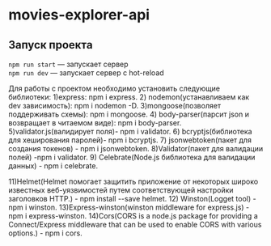 # movies-explorer-api

## Запуск проекта

`npm run start` — запускает сервер   
`npm run dev` — запускает сервер с hot-reload

Для работы с проектом необходимо установить следующие библиотеки: 
1)express: npm i express.
2) nodemon(устанавливаем как dev зависимость): npm i nodemon -D.
3)mongoose(позволяет поддерживать схемы): npm i mongoose.
4) body-parser(парсит json и возвращает в читаемом виде): npm i body-parser.
5)validator.js(валидирует поля)- npm i validator.
6) bcryptjs(библиотека для хеширования паролей)- npm i bcryptjs.
7) jsonwebtoken(пакет для создания токенов) - npm i jsonwebtoken.
8)Validator(пакет для валидации полей) -npm i validator.
9) Celebrate(Node.js библиотека для валидации данных) - npm i celebrate.

11)Helmet(Helmet помогает защитить приложение от некоторых широко известных веб-уязвимостей путем соответствующей настройки заголовков HTTP.) - npm install --save helmet.
12) Winston(Logget tool) - npm i winston.
13)Express-winston(winston middleware for express.js) - npm i express-winston.
14)Cors(CORS is a node.js package for providing a Connect/Express middleware that can be used to enable CORS with various options.) - npm i cors.
